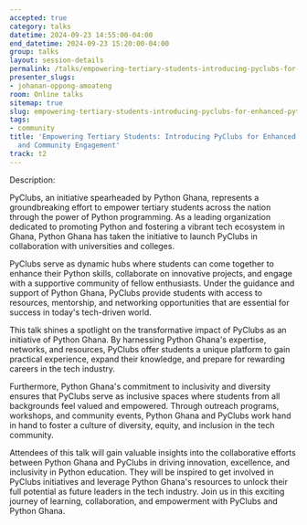 ```yaml
---
accepted: true
category: talks
datetime: 2024-09-23 14:55:00-04:00
end_datetime: 2024-09-23 15:20:00-04:00
group: talks
layout: session-details
permalink: /talks/empowering-tertiary-students-introducing-pyclubs-for-enhanced-python-skills-and-community-engagement/
presenter_slugs:
- johanan-oppong-amoateng
room: Online talks
sitemap: true
slug: empowering-tertiary-students-introducing-pyclubs-for-enhanced-python-skills-and-community-engagement
tags:
- community
title: 'Empowering Tertiary Students: Introducing PyClubs for Enhanced Python Skills
  and Community Engagement'
track: t2
---
```


Description:

PyClubs, an initiative spearheaded by Python Ghana, represents a groundbreaking effort to empower tertiary students across the nation through the power of Python programming. As a leading organization dedicated to promoting Python and fostering a vibrant tech ecosystem in Ghana, Python Ghana has taken the initiative to launch PyClubs in collaboration with universities and colleges.

PyClubs serve as dynamic hubs where students can come together to enhance their Python skills, collaborate on innovative projects, and engage with a supportive community of fellow enthusiasts. Under the guidance and support of Python Ghana, PyClubs provide students with access to resources, mentorship, and networking opportunities that are essential for success in today's tech-driven world.

This talk shines a spotlight on the transformative impact of PyClubs as an initiative of Python Ghana. By harnessing Python Ghana's expertise, networks, and resources, PyClubs offer students a unique platform to gain practical experience, expand their knowledge, and prepare for rewarding careers in the tech industry.

Furthermore, Python Ghana's commitment to inclusivity and diversity ensures that PyClubs serve as inclusive spaces where students from all backgrounds feel valued and empowered. Through outreach programs, workshops, and community events, Python Ghana and PyClubs work hand in hand to foster a culture of diversity, equity, and inclusion in the tech community.

Attendees of this talk will gain valuable insights into the collaborative efforts between Python Ghana and PyClubs in driving innovation, excellence, and inclusivity in Python education. They will be inspired to get involved in PyClubs initiatives and leverage Python Ghana's resources to unlock their full potential as future leaders in the tech industry. Join us in this exciting journey of learning, collaboration, and empowerment with PyClubs and Python Ghana.